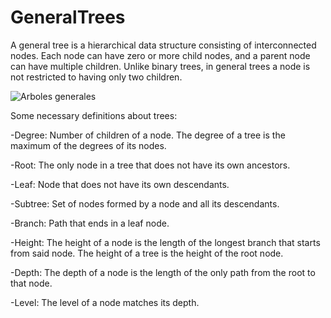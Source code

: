 # GeneralTrees
A general tree is a hierarchical data structure consisting of interconnected nodes. Each node can have zero or more child nodes, and a parent node can have multiple children. Unlike binary trees, in general trees a node is not restricted to having only two children.

![Arboles generales](https://github.com/falilp/GeneralTrees/assets/78731447/0896b5f1-133a-4c2d-b70e-ddc9be504382)

Some necessary definitions about trees:

-Degree: Number of children of a node. The degree of a tree is the maximum of the degrees of its nodes.

-Root: The only node in a tree that does not have its own ancestors.

-Leaf: Node that does not have its own descendants.

-Subtree: Set of nodes formed by a node and all its descendants.

-Branch: Path that ends in a leaf node.

-Height: The height of a node is the length of the longest branch that starts from said node. The height of a tree is the height of the root node.

-Depth: The depth of a node is the length of the only path from the root to that node.

-Level: The level of a node matches its depth.
